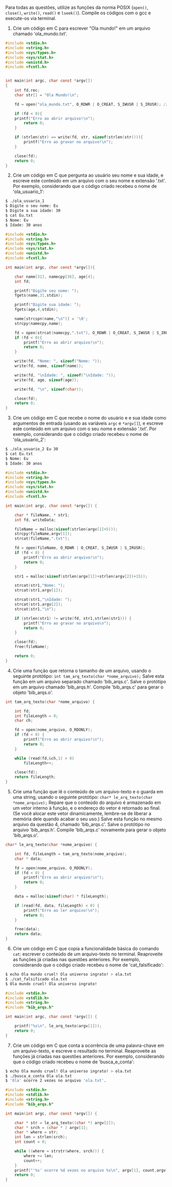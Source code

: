 Para todas as questões, utilize as funções da norma POSIX (`open()`, `close()`, `write()`, `read()` e `lseek()`). Compile os códigos com o gcc e execute-os via terminal.

1. Crie um código em C para escrever "Ola mundo!" em um arquivo chamado 'ola_mundo.txt'.

```c
#include <stdio.h>
#include <string.h>
#include <sys/types.h>
#include <sys/stat.h>
#include <unistd.h>
#include <fcntl.h>


int main(int argc, char const *argv[])
{
	int fd,rec;
	char str[] = "Ola Mundo!\n";

    fd = open("ola_mundo.txt", O_RDWR | O_CREAT, S_IWUSR | S_IRUSR); // r/w | create file, chmod to r/w

    if (fd < 0){
  	printf("Erro ao abrir arquivo!\n");
		return 0;
    }

    if (strlen(str) == write(fd, str, sizeof(strlen(str)))){
		printf("Erro ao gravar no arquivo!\n");
    }

	close(fd);
	return 0;
}
```

2. Crie um código em C que pergunta ao usuário seu nome e sua idade, e escreve este conteúdo em um arquivo com o seu nome e extensão '.txt'. Por exemplo, considerando que o código criado recebeu o nome de 'ola_usuario_1':

```bash
$ ./ola_usuario_1
$ Digite o seu nome: Eu
$ Digite a sua idade: 30
$ cat Eu.txt
$ Nome: Eu
$ Idade: 30 anos
```

```c
#include <stdio.h>
#include <string.h>
#include <sys/types.h>
#include <sys/stat.h>
#include <unistd.h>
#include <fcntl.h>

int main(int argc, char const *argv[]){

	char name[31], namecpy[36], age[4];
	int fd;

	printf("Digite seu nome: ");
	fgets(name,31,stdin);

    printf("Digite sua idade: ");
	fgets(age,4,stdin);

    name[strcspn(name,"\n")] = '\0';
	strcpy(namecpy,name);

    fd = open(strcat(namecpy,".txt"), O_RDWR | O_CREAT, S_IWUSR | S_IRUSR);
	if (fd < 0){
		printf("Erro ao abrir arquivo!\n");
		return 0;
	}

	write(fd, "Nome: ", sizeof("Nome: "));
	write(fd, name, sizeof(name));

    write(fd, "\nIdade: ", sizeof("\nIdade: "));
	write(fd, age, sizeof(age));

    write(fd, "\n", sizeof(char));

    close(fd);
	return 0;
}
```
3. Crie um código em C que recebe o nome do usuário e e sua idade como argumentos de entrada (usando as variáveis `argc` e `*argv[]`), e escreve este conteúdo em um arquivo com o seu nome e extensão '.txt'. Por exemplo, considerando que o código criado recebeu o nome de 'ola_usuario_2':

```bash
$ ./ola_usuario_2 Eu 30
$ cat Eu.txt
$ Nome: Eu
$ Idade: 30 anos
```

```c
#include <stdio.h>
#include <string.h>
#include <sys/types.h>
#include <sys/stat.h>
#include <unistd.h>
#include <fcntl.h>

int main(int argc, char const *argv[]) {

	char * fileName, * str1;
	int fd, writeData;

	fileName = malloc(sizeof(strlen(argv[1]+5)));
	strcpy(fileName,argv[1]);
	strcat(fileName,".txt");

    fd = open(fileName, O_RDWR | O_CREAT, S_IWUSR | S_IRUSR);
	if (fd < 0) {
		printf("Erro ao abrir arquivo!\n");
		return 0;
	}

	str1 = malloc(sizeof(strlen(argv[1])+strlen(argv[2])+15));

    strcat(str1,"Nome: ");
	strcat(str1,argv[1]);

    strcat(str1,"\nIdade: ");
	strcat(str1,argv[2]);
	strcat(str1,"\n");

    if (strlen(str1) != write(fd, str1,strlen(str1))) {
		printf("Erro ao gravar no arquivo\n");
		return 0;
	}

	close(fd);
	free(fileName);

    return 0;
}

```

4. Crie uma função que retorna o tamanho de um arquivo, usando o seguinte protótipo: `int tam_arq_texto(char *nome_arquivo);` Salve esta função em um arquivo separado chamado 'bib_arqs.c'. Salve o protótipo em um arquivo chamado 'bib_arqs.h'. Compile 'bib_arqs.c' para gerar o objeto 'bib_arqs.o'.

```c
int tam_arq_texto(char *nome_arquivo) {

    int fd;
	int fileLength = 0;
	char ch;

	fd = open(nome_arquivo, O_RDONLY);
	if (fd < 0) {
		printf("Erro ao abrir arquivo!\n");
		return 0;
	}

	while (read(fd,&ch,1) > 0)
		fileLength++;

    close(fd);
	return fileLength;
}
```
5. Crie uma função que lê o conteúdo de um arquivo-texto e o guarda em uma string, usando o seguinte protótipo: `char* le_arq_texto(char *nome_arquivo);` Repare que o conteúdo do arquivo é armazenado em um vetor interno à função, e o endereço do vetor é retornado ao final. (Se você alocar este vetor dinamicamente, lembre-se de liberar a memória dele quando acabar o seu uso.) Salve esta função no mesmo arquivo da questão 4, chamado 'bib_arqs.c'. Salve o protótipo no arquivo 'bib_arqs.h'. Compile 'bib_arqs.c' novamente para gerar o objeto 'bib_arqs.o'.

```c
char* le_arq_texto(char *nome_arquivo) {

    int fd, fileLength = tam_arq_texto(nome_arquivo);
	char * data;

	fd = open(nome_arquivo, O_RDONLY);
	if (fd < 0) {
		printf("Erro ao abrir arquivo!\n");
		return 0;
	}

	data = malloc(sizeof(char) * fileLength);

    if (read(fd, data, fileLength) < 0)	{
		printf("Erro ao ler arquivo!\n");
		return 0;
	}

	free(data);
	return data;
}
```
6. Crie um código em C que copia a funcionalidade básica do comando `cat`: escrever o conteúdo de um arquivo-texto no terminal. Reaproveite as funções já criadas nas questões anteriores. Por exemplo, considerando que o código criado recebeu o nome de 'cat_falsificado':

```bash
$ echo Ola mundo cruel! Ola universo ingrato! > ola.txt
$ ./cat_falsificado ola.txt
$ Ola mundo cruel! Ola universo ingrato!
```

```c
#include <stdio.h>
#include <stdlib.h>
#include <string.h>
#include "bib_arqs.h"

int main(int argc, char const *argv[]) {

	printf("%s\n", le_arq_texto(argv[1]));
	return 0;
}
```
7. Crie um código em C que conta a ocorrência de uma palavra-chave em um arquivo-texto, e escreve o resultado no terminal. Reaproveite as funções já criadas nas questões anteriores. Por exemplo, considerando que o código criado recebeu o nome de 'busca_e_conta':

```bash
$ echo Ola mundo cruel! Ola universo ingrato! > ola.txt
$ ./busca_e_conta Ola ola.txt
$ 'Ola' ocorre 2 vezes no arquivo 'ola.txt'.
```
```c
#include <stdio.h>
#include <stdlib.h>
#include <string.h>
#include "bib_arqs.h"

int main(int argc, char const *argv[]) {

    char * str = le_arq_texto((char *) argv[2]);
	char * srch = (char * ) argv[1];
    char * where = str;
    int len = strlen(srch);
	int count = 0;

	while ((where = strstr(where, srch))) {
        where += len;
        count++;
    }
    printf("'%s' ocorre %d vezes no arquivo %s\n", argv[1], count,argv[2]);
	return 0;
}
```
